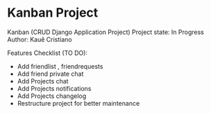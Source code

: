 # Kanban Project
 Kanban (CRUD Django Application Project)
Project state: In Progress
Author: Kauê Cristiano

Features Checklist (TO DO):
- Add friendlist , friendrequests
- Add friend private chat
- Add Projects chat
- Add Projects notifications
- Add Projects changelog
- Restructure project for better maintenance
